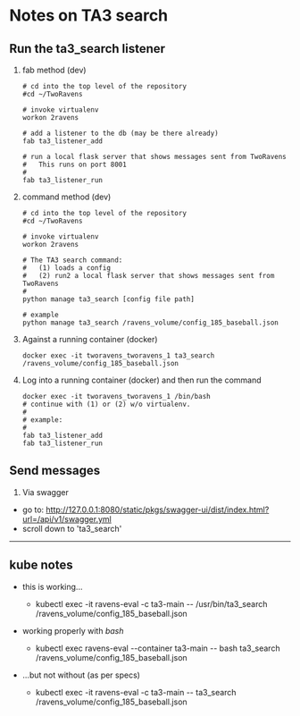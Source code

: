 # Notes on TA3 search

## Run the ta3_search listener

1. fab method (dev)
    ```
    # cd into the top level of the repository
    #cd ~/TwoRavens

    # invoke virtualenv
    workon 2ravens

    # add a listener to the db (may be there already)
    fab ta3_listener_add  

    # run a local flask server that shows messages sent from TwoRavens
    #   This runs on port 8001
    #
    fab ta3_listener_run
    ```
1. command method (dev)
    ```
    # cd into the top level of the repository
    #cd ~/TwoRavens

    # invoke virtualenv
    workon 2ravens

    # The TA3 search command:
    #   (1) loads a config
    #   (2) run2 a local flask server that shows messages sent from TwoRavens
    #
    python manage ta3_search [config file path]

    # example
    python manage ta3_search /ravens_volume/config_185_baseball.json
    ```
1. Against a running container (docker)
    ```
    docker exec -it tworavens_tworavens_1 ta3_search /ravens_volume/config_185_baseball.json
    ```
1. Log into a running container (docker) and then run the command
    ```
    docker exec -it tworavens_tworavens_1 /bin/bash
    # continue with (1) or (2) w/o virtualenv.
    #
    # example:
    #
    fab ta3_listener_add
    fab ta3_listener_run
    ```

## Send messages

1. Via swagger
  - go to: http://127.0.0.1:8080/static/pkgs/swagger-ui/dist/index.html?url=/api/v1/swagger.yml
  - scroll down to 'ta3_search'

---

## kube notes

- this is working...
  - kubectl exec -it ravens-eval -c ta3-main -- /usr/bin/ta3_search /ravens_volume/config_185_baseball.json

- working properly with *bash*
  - kubectl exec ravens-eval --container ta3-main -- bash ta3_search /ravens_volume/config_185_baseball.json

- ...but not without (as per specs)
  - kubectl exec -it ravens-eval -c ta3-main -- ta3_search /ravens_volume/config_185_baseball.json
